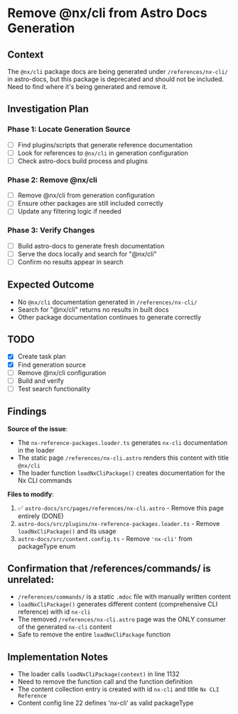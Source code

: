 # Remove @nx/cli from Astro Docs Generation

## Context
The `@nx/cli` package docs are being generated under `/references/nx-cli/` in astro-docs, but this package is deprecated and should not be included. Need to find where it's being generated and remove it.

## Investigation Plan

### Phase 1: Locate Generation Source
- [ ] Find plugins/scripts that generate reference documentation
- [ ] Look for references to `@nx/cli` in generation configuration
- [ ] Check astro-docs build process and plugins

### Phase 2: Remove @nx/cli
- [ ] Remove @nx/cli from generation configuration
- [ ] Ensure other packages are still included correctly
- [ ] Update any filtering logic if needed

### Phase 3: Verify Changes
- [ ] Build astro-docs to generate fresh documentation
- [ ] Serve the docs locally and search for "@nx/cli"
- [ ] Confirm no results appear in search

## Expected Outcome
- No `@nx/cli` documentation generated in `/references/nx-cli/`
- Search for "@nx/cli" returns no results in built docs
- Other package documentation continues to generate correctly

## TODO
- [x] Create task plan  
- [x] Find generation source
- [ ] Remove @nx/cli configuration
- [ ] Build and verify
- [ ] Test search functionality

## Findings
**Source of the issue**: 
- The `nx-reference-packages.loader.ts` generates `nx-cli` documentation in the loader
- The static page `/references/nx-cli.astro` renders this content with title `@nx/cli`
- The loader function `loadNxCliPackage()` creates documentation for the Nx CLI commands

**Files to modify**:
1. ✅ `astro-docs/src/pages/references/nx-cli.astro` - Remove this page entirely (DONE)
2. `astro-docs/src/plugins/nx-reference-packages.loader.ts` - Remove `loadNxCliPackage()` and its usage
3. `astro-docs/src/content.config.ts` - Remove `'nx-cli'` from packageType enum

## Confirmation that /references/commands/ is unrelated:
- `/references/commands/` is a static `.mdoc` file with manually written content
- `loadNxCliPackage()` generates different content (comprehensive CLI reference) with id `nx-cli`
- The removed `/references/nx-cli.astro` page was the ONLY consumer of the generated `nx-cli` content
- Safe to remove the entire `loadNxCliPackage` function

## Implementation Notes
- The loader calls `loadNxCliPackage(context)` in line 1132
- Need to remove the function call and the function definition
- The content collection entry is created with id `nx-cli` and title `Nx CLI Reference`
- Content config line 22 defines 'nx-cli' as valid packageType